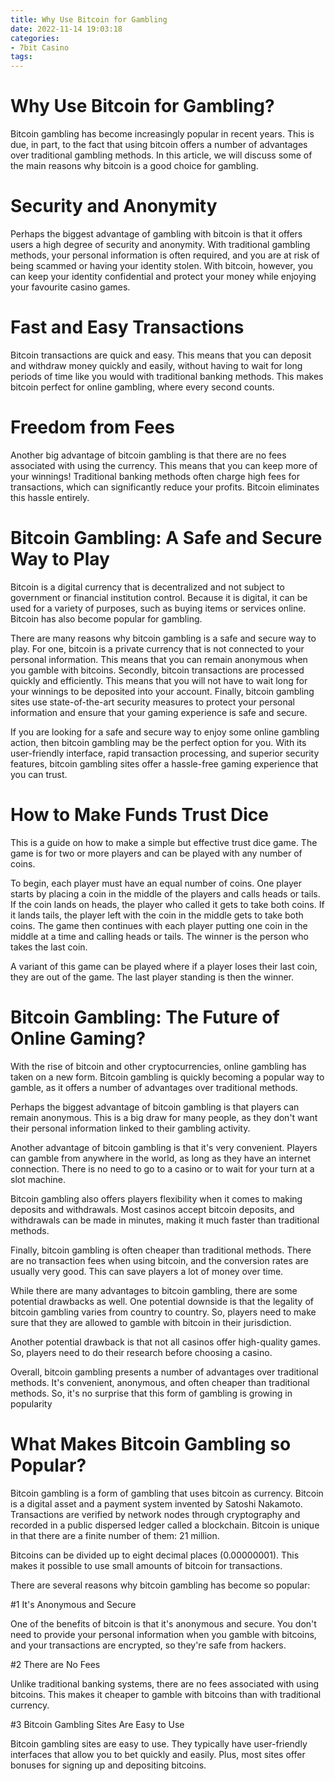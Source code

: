 ```yaml
---
title: Why Use Bitcoin for Gambling
date: 2022-11-14 19:03:18
categories:
- 7bit Casino
tags:
---
```



#  Why Use Bitcoin for Gambling?

 Bitcoin gambling has become increasingly popular in recent years. This is due, in part, to the fact that using bitcoin offers a number of advantages over traditional gambling methods. In this article, we will discuss some of the main reasons why bitcoin is a good choice for gambling.

# Security and Anonymity

Perhaps the biggest advantage of gambling with bitcoin is that it offers users a high degree of security and anonymity. With traditional gambling methods, your personal information is often required, and you are at risk of being scammed or having your identity stolen. With bitcoin, however, you can keep your identity confidential and protect your money while enjoying your favourite casino games.

# Fast and Easy Transactions

Bitcoin transactions are quick and easy. This means that you can deposit and withdraw money quickly and easily, without having to wait for long periods of time like you would with traditional banking methods. This makes bitcoin perfect for online gambling, where every second counts.

# Freedom from Fees

Another big advantage of bitcoin gambling is that there are no fees associated with using the currency. This means that you can keep more of your winnings! Traditional banking methods often charge high fees for transactions, which can significantly reduce your profits. Bitcoin eliminates this hassle entirely.

#  Bitcoin Gambling: A Safe and Secure Way to Play

Bitcoin is a digital currency that is decentralized and not subject to government or financial institution control. Because it is digital, it can be used for a variety of purposes, such as buying items or services online. Bitcoin has also become popular for gambling.

There are many reasons why bitcoin gambling is a safe and secure way to play. For one, bitcoin is a private currency that is not connected to your personal information. This means that you can remain anonymous when you gamble with bitcoins. Secondly, bitcoin transactions are processed quickly and efficiently. This means that you will not have to wait long for your winnings to be deposited into your account. Finally, bitcoin gambling sites use state-of-the-art security measures to protect your personal information and ensure that your gaming experience is safe and secure.

If you are looking for a safe and secure way to enjoy some online gambling action, then bitcoin gambling may be the perfect option for you. With its user-friendly interface, rapid transaction processing, and superior security features, bitcoin gambling sites offer a hassle-free gaming experience that you can trust.

#  How to Make Funds Trust Dice 

This is a guide on how to make a simple but effective trust dice game. The game is for two or more players and can be played with any number of coins. 

To begin, each player must have an equal number of coins. One player starts by placing a coin in the middle of the players and calls heads or tails. If the coin lands on heads, the player who called it gets to take both coins. If it lands tails, the player left with the coin in the middle gets to take both coins. The game then continues with each player putting one coin in the middle at a time and calling heads or tails. The winner is the person who takes the last coin.

A variant of this game can be played where if a player loses their last coin, they are out of the game. The last player standing is then the winner.

#  Bitcoin Gambling: The Future of Online Gaming?

With the rise of bitcoin and other cryptocurrencies, online gambling has taken on a new form. Bitcoin gambling is quickly becoming a popular way to gamble, as it offers a number of advantages over traditional methods.

Perhaps the biggest advantage of bitcoin gambling is that players can remain anonymous. This is a big draw for many people, as they don't want their personal information linked to their gambling activity.

Another advantage of bitcoin gambling is that it's very convenient. Players can gamble from anywhere in the world, as long as they have an internet connection. There is no need to go to a casino or to wait for your turn at a slot machine.

Bitcoin gambling also offers players flexibility when it comes to making deposits and withdrawals. Most casinos accept bitcoin deposits, and withdrawals can be made in minutes, making it much faster than traditional methods.

Finally, bitcoin gambling is often cheaper than traditional methods. There are no transaction fees when using bitcoin, and the conversion rates are usually very good. This can save players a lot of money over time.

While there are many advantages to bitcoin gambling, there are some potential drawbacks as well. One potential downside is that the legality of bitcoin gambling varies from country to country. So, players need to make sure that they are allowed to gamble with bitcoin in their jurisdiction.

Another potential drawback is that not all casinos offer high-quality games. So, players need to do their research before choosing a casino.

Overall, bitcoin gambling presents a number of advantages over traditional methods. It's convenient, anonymous, and often cheaper than traditional methods. So, it's no surprise that this form of gambling is growing in popularity

#  What Makes Bitcoin Gambling so Popular?

Bitcoin gambling is a form of gambling that uses bitcoin as currency. Bitcoin is a digital asset and a payment system invented by Satoshi Nakamoto. Transactions are verified by network nodes through cryptography and recorded in a public dispersed ledger called a blockchain. Bitcoin is unique in that there are a finite number of them: 21 million.

Bitcoins can be divided up to eight decimal places (0.00000001). This makes it possible to use small amounts of bitcoin for transactions.

There are several reasons why bitcoin gambling has become so popular:

#1 It's Anonymous and Secure

One of the benefits of bitcoin is that it's anonymous and secure. You don't need to provide your personal information when you gamble with bitcoins, and your transactions are encrypted, so they're safe from hackers.

#2 There are No Fees

Unlike traditional banking systems, there are no fees associated with using bitcoins. This makes it cheaper to gamble with bitcoins than with traditional currency.

#3 Bitcoin Gambling Sites Are Easy to Use

Bitcoin gambling sites are easy to use. They typically have user-friendly interfaces that allow you to bet quickly and easily. Plus, most sites offer bonuses for signing up and depositing bitcoins.